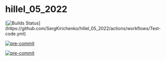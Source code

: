 # hillel_05_2022


[![Builds Status](https://github.com/SergKirichenko/hillel_05_2022/actions/workflows/Test-code.yml/badge.svg?)](https://github.com/SergKirichenko/hillel_05_2022/actions/workflows/Test-code.yml)

[![pre-commit](https://img.shields.io/badge/pre--commit-enabled-brightgreen?logo=pre-commit&logoColor=white)](https://github.com/pre-commit/pre-commit)

[![pre-commit](https://github.com/SergKirichenko/hillel_05_2022/.pre-commit-config.yaml/pre--commit-enabled-brightgreen?logo=pre-commit&logoColor=white)](https://github.com/SergKirichenko/hillel_05_2022/blob/main/.pre-commit-config.yaml)
